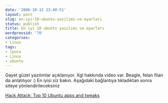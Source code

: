 ```yaml
---
date: '2006-10-12 23:40:51'
layout: post
slug: en-iyi-10-ubuntu-yazilimi-ve-ayarlari
status: publish
title: En iyi 10 ubuntu yazılımı ve ayarları
wordpressid: '70'
categories:
- Linux
tags:
- ipucu
- Linux
- ubuntu
---
```


Gayet güzel yazılımlar açıklanıyor. Xgl hakkında video var. Beagle, felan filan da anlatılıyor :) En iyisi siz bakın.
Aşağıdaki bağlantıya tıkladıktan sonra siteye yönlendirileceksiniz

[Hack Attack: Top 10 Ubuntu apps and tweaks](http://www.lifehacker.com/software/ubuntu/hack-attack-top-10-ubuntu-apps-and-tweaks-195437.php)

